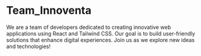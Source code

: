 # Team_Innoventa
We are a team of developers dedicated to creating innovative web applications using React and Tailwind CSS. Our goal is to build user-friendly solutions that enhance digital experiences. Join us as we explore new ideas and technologies!
